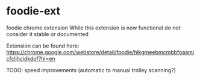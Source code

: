 # foodie-ext
foodie chrome extension
While this extension is now functional do not consider it stable or documented 

Extension can be found here: https://chrome.google.com/webstore/detail/foodie/hlkgmeebmcmbbfoaamicfcljhcidkdof?hl=en

TODO: speed improvements (automatic to manual trolley scanning?)
